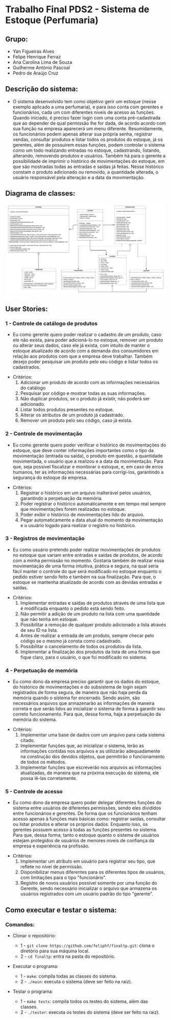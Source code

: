 # Trabalho Final PDS2 - Sistema de Estoque (Perfumaria)

## Grupo:
* Yan Figueiras Alves
* Felipe Henrique Ferraz
* Ana Carolina Lima de Souza
* Guilherme Antônio Pascoal
* Pedro de Araújo Cruz

## Descrição do sistema:
* O sistema desenvolvido tem como objetivo gerir um estoque (nesse exemplo aplicado a uma perfumaria), e para isso conta com gerentes e funcionários, cada um com diferentes níveis de acesso as funções. Quando iniciado, é preciso fazer login com uma conta pré-cadastrada que
ao depender de qual permissão lhe for dada, de acordo acordo com sua função na empresa aparecerá um menu diferente. Resumidamente, os funcionários podem apenas alterar sua própria senha, registrar vendas, consultar produtos e listar todos os produtos do estoque, já os gerentes, além de possuirem essas funções, podem controlar o sistema como um todo realizando entradas no estoque, cadastrando, listando, alterando, removendo produtos e usuários. Também há para o gerente a possibilidade de imprimir o histórico de movimentações do estoque, em que são mostradas todas as entradas e saídas já feitas. Nesse histórico constam o produto adicionado ou removido, a quantidade alterada, o usuário responsável pela alteração e a data da movimentação.

## Diagrama de classes:
![alt text](https://github.com/feliphf/finaltp/blob/main/database/imgReadme/diagramaClasses.png)

## User Stories:
### 1 - Controle de catálogo de produtos
* Eu como gerente quero poder realizar o cadastro de um produto, caso ele não exista, para poder adicioná-lo no estoque, remover um produto ou alterar seus dados, caso ele já exista, com intuito de manter o estoque atualizado de acordo com a demanda dos consumidores em relação aos produtos com que a empresa deve trabalhar. Também desejo poder pesquisar um produto pelo seu código e listar todos os cadastrados.
- Critérios:
    1. Adicionar um produto de acordo com as informações necessários do catálogo
    2. Pesquisar por código e mostrar todas as suas informações.
    3. Não duplicar produtos, se o produto já existir, não poderá ser adicionado.
    4. Listar todos produtos presentes no estoque.
    5. Alterar os atributos de um produto já cadastrado.
    6. Remover um produto pelo seu código, caso já exista.

### 2 - Controle de movimentação
* Eu como gerente quero poder verificar o histórico de movimentações do estoque, que deve conter informações importantes como o tipo da movimentação (entrada ou saída), o produto em questão, a quantidade movimentada, o usuário que a realizou e a data da movimentação. Para que, seja possível fiscalizar e monitorar o estoque, e, em caso de erros humanos, ter as informações necessárias para corrigí-los, garantindo a segurança do estoque da empresa. 
- Critérios:
    1. Registrar o histórico em um arquivo inalterável pelos usuários, garantindo a perpetuação da memória. 
    2. Poder registrar o histórico automaticamente e em tempo real sempre que movimentações forem realizadas no estoque.
    3. Poder exibir o histórico de movimentações lido do arquivo.
    4. Pegar automaticamente a data atual do momento da movimentação e o usuário logado para realizar o registro no histórico.

### 3 - Registros de movimentação
* Eu como usuário pretendo poder realizar movimentações de produtos no estoque que variam entre entradas e saídas de produtos, de acordo com a minha permissão no momento. Gostaria também de realizar essa movimentação de uma forma intuitiva, prática e segura, na qual seria fácil manter o controle do que será modificado no estoque enquanto o pedido estiver sendo feito e também na sua finalização. Para que, o estoque se mantenha atualizado de acordo com as devidas entradas e saídas. 
- Critérios:
    1. Implementar entradas e saídas de produtos através de uma lista que é modificada enquanto o pedido está sendo feito.
    2. Não permitir a adição de um produto na lista com uma quantidade que não tenha em estoque.
    3. Possibilitar a remoção de qualquer produto adicionado a lista através de seu ID na lista.
    4. Antes de realizar a entrada de um produto, sempre checar pelo código se o mesmo já consta como cadastrado.
    5. Possibilitar o cancelamento de todos os produtos da lista.
    6. Implementar a finalização dos produtos da lista de uma forma que fique claro, para o usuário, o que foi modificado no sistema.

### 4 - Perpetuação de memória 
* Eu como dono da empresa preciso garantir que os dados do estoque, do histórico de movimentações e do subsistema de login sejam registrados de forma segura, de maneira que não haja perda da memória quando o sistema for encerrado. Sendo assim, são necessários arquivos que armazenarão as informações de maneira correta e que serão lidos ao inicializar o sistema de forma à garantir seu correto funcionamento. Para que, dessa forma, haja a perpetuação da memória do sistema.
- Critérios:
    1. Implementar uma base de dados com um arquivo para cada sistema citado.
    2. Implementar funções que, ao inicializar o sistema, lerão as informações contidas nos arquivos e as utilizarão adequadamente na construção dos devidos objetos,          que permitirão o funcionamento de todos os métodos.
    3. Implementar funções que escreverão nos arquivos as informações atualizadas, de maneira que na próxima execução do sistema, ele possa lê-las corretamente.

### 5 - Controle de acesso
* Eu como dono da empresa quero poder delegar diferentes funções do sistema entre usuários de diferentes permissões, sendo eles divididos entre funcionários e gerentes. De forma que os funcionários tenham acesso apenas à funções mais básicas como: registrar saídas, consultar ou listar produtos e alterar os próprios dados. Enquanto isso, os gerentes possuem acesso à todas as funções presentes no sistema. Para que, dessa forma, tanto o estoque quanto o sistema de usuários estejam protegidos de usuários de menores níveis de confiança da empresa e experiência na profissão. 
- Critérios:
    1. Implementar um atributo em usuário para registrar seu tipo, que reflete no nível de permissão.
    2. Disponibilizar menus diferentes para os diferentes tipos de usuários, com limitações para o tipo "funcionário".
    3. Registro de novos usuários possível somente por uma função do Gerente, sendo necessário inicializar o arquivo que armazena os usuários registrados com um usuário padrão do tipo "gerente".
    
## Como executar e testar o sistema:
### Comandos:
- Clonar o repositório:
    - 1 - `git clone https://github.com/feliphf/finaltp.git`: clona o diretório para sua máquina local.
    - 2 - `cd finaltp`: entra na pasta do repositório.


- Executar o programa:    
    - 1 - `make`: compila todas as classes do sistema.
    - 2 - `./main`: executa o sistema (deve ser feito na raiz).


- Testar o programa:
    - 1 - `make tests`: compila todos os testes do sistema, além das classes.
    - 2 - `./tester`: executa os testes do sistema (deve ser feito na raiz).
